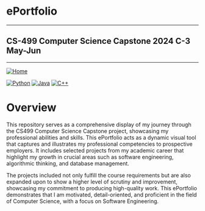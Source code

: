 # ePortfolio
---
## CS-499 Computer Science Capstone 2024 C-3 May-Jun
---
[![Home](https://img.shields.io/badge/Home-Click%20Here-red?style=flat&logo=github)](https://github.com/Hong-Luu/CS-499-Computer-Science-Capstone.git)

[![Python](https://img.shields.io/badge/Python-yellow?style=flat-circle&logo=python&logoColor=white)](URL_to_Python_section_or_repo)
[![Java](https://img.shields.io/badge/Java-orange?style=flat-circle&logo=java&logoColor=white)](URL_to_Java_section_or_repo)
[![C++](https://img.shields.io/badge/C++-green?style=flat-circle&logo=cplusplus&logoColor=white)](https://github.com/Hong-Luu/CS-210-C-plus-plus.git)


# Overview
This repository serves as a comprehensive display of my journey through the CS499 Computer Science Capstone project, showcasing my professional abilities and skills. This ePortfolio acts as a dynamic visual tool that captures and illustrates my professional competencies to prospective employers. It includes selected projects from my academic career that highlight my growth in crucial areas such as software engineering, algorithmic thinking, and database management.

The projects included not only fulfill the course requirements but are also expanded upon to show a higher level of scrutiny and improvement, showcasing my commitment to producing high-quality work. This ePortfolio demonstrates that I am motivated, detail-oriented, and proficient in the field of Computer Science, with a focus on Software Engineering.




